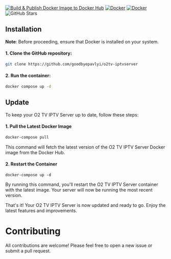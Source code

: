 [![Build & Publish Docker Image to Docker Hub](https://github.com/goodbyepavlyi/o2tv-iptvserver/actions/workflows/docker-image.yml/badge.svg)](https://github.com/goodbyepavlyi/o2tv-iptvserver/actions/workflows/docker-image.yml)
[![Docker](https://img.shields.io/docker/v/goodbyepavlyi/o2tv-iptvserver/latest)](https://hub.docker.com/r/goodbyepavlyi/o2tv-iptvserver)
[![Docker](https://img.shields.io/docker/pulls/goodbyepavlyi/o2tv-iptvserver.svg)](https://hub.docker.com/r/goodbyepavlyi/o2tv-iptvserver)
![GitHub Stars](https://img.shields.io/github/stars/goodbyepavlyi/o2tv-iptvserver)


## Installation

**Note**: Before proceeding, ensure that Docker is installed on your system.

#### 1. Clone the GitHub repository:
```bash
git clone https://github.com/goodbyepavlyi/o2tv-iptvserver
```

#### 2. Run the container:
```bash
docker compose up -d
```

## Update

To keep your O2 TV IPTV Server up to date, follow these steps:

#### 1. Pull the Latest Docker Image

```bash
docker-compose pull
```

This command will fetch the latest version of the O2 TV IPTV Server Docker image from the Docker Hub.


#### 2. Restart the Container
```
docker-compose up -d
```

By running this command, you'll restart the O2 TV IPTV Server container with the latest image. Your server will now be running the most recent version.

That's it! Your O2 TV IPTV Server is now updated and ready to go. Enjoy the latest features and improvements.

# Contributing
All contributions are welcome! Please feel free to open a new issue or submit a pull request.

